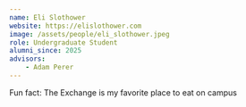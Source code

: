 ```yaml
---
name: Eli Slothower
website: https://elislothower.com
image: /assets/people/eli_slothower.jpeg
role: Undergraduate Student
alumni_since: 2025
advisors:
    - Adam Perer
---
```


Fun fact: The Exchange is my favorite place to eat on campus